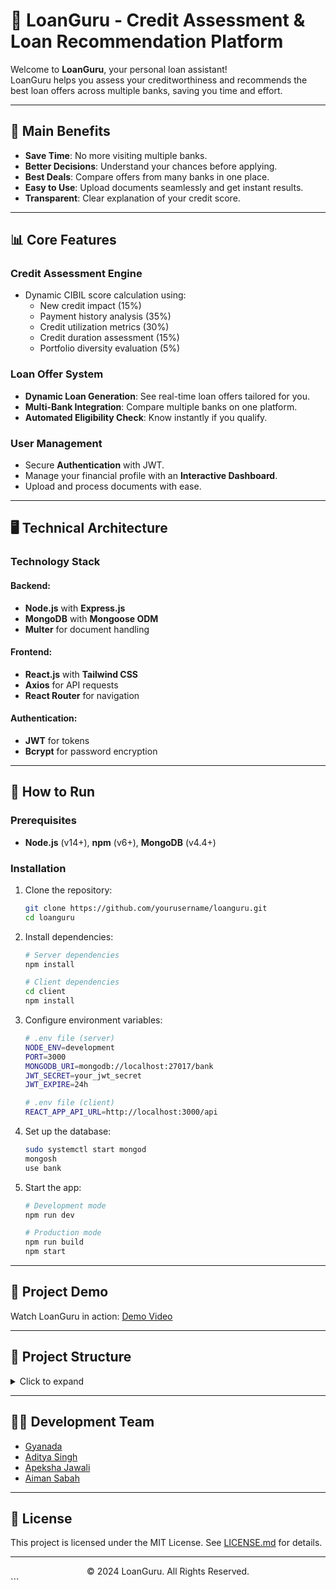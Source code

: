 
# 🏦 LoanGuru - Credit Assessment & Loan Recommendation Platform

Welcome to **LoanGuru**, your personal loan assistant!  
LoanGuru helps you assess your creditworthiness and recommends the best loan offers across multiple banks, saving you time and effort.

---

## 🎯 Main Benefits
- **Save Time**: No more visiting multiple banks.
- **Better Decisions**: Understand your chances before applying.
- **Best Deals**: Compare offers from many banks in one place.
- **Easy to Use**: Upload documents seamlessly and get instant results.
- **Transparent**: Clear explanation of your credit score.

---

## 📊 Core Features

### Credit Assessment Engine
- Dynamic CIBIL score calculation using:
  - New credit impact (15%)
  - Payment history analysis (35%)
  - Credit utilization metrics (30%)
  - Credit duration assessment (15%)
  - Portfolio diversity evaluation (5%)

### Loan Offer System
- **Dynamic Loan Generation**: See real-time loan offers tailored for you.
- **Multi-Bank Integration**: Compare multiple banks on one platform.
- **Automated Eligibility Check**: Know instantly if you qualify.

### User Management
- Secure **Authentication** with JWT.
- Manage your financial profile with an **Interactive Dashboard**.
- Upload and process documents with ease.

---

## 🖥️ Technical Architecture

### Technology Stack
#### Backend:
- **Node.js** with **Express.js**
- **MongoDB** with **Mongoose ODM**
- **Multer** for document handling

#### Frontend:
- **React.js** with **Tailwind CSS**
- **Axios** for API requests
- **React Router** for navigation

#### Authentication:
- **JWT** for tokens
- **Bcrypt** for password encryption

---

## 🚀 How to Run

### Prerequisites
- **Node.js** (v14+), **npm** (v6+), **MongoDB** (v4.4+)

### Installation
1. Clone the repository:
   ```bash
   git clone https://github.com/yourusername/loanguru.git
   cd loanguru
   ```

2. Install dependencies:
   ```bash
   # Server dependencies
   npm install

   # Client dependencies
   cd client
   npm install
   ```

3. Configure environment variables:
   ```bash
   # .env file (server)
   NODE_ENV=development
   PORT=3000
   MONGODB_URI=mongodb://localhost:27017/bank
   JWT_SECRET=your_jwt_secret
   JWT_EXPIRE=24h

   # .env file (client)
   REACT_APP_API_URL=http://localhost:3000/api
   ```

4. Set up the database:
   ```bash
   sudo systemctl start mongod
   mongosh
   use bank
   ```

5. Start the app:
   ```bash
   # Development mode
   npm run dev

   # Production mode
   npm run build
   npm start
   ```

---

## 🎥 Project Demo
Watch LoanGuru in action: [Demo Video](https://your-demo-link.com)


---

## 📁 Project Structure
<details>
<summary>Click to expand</summary>

```plaintext
loanguru/
├── client/
│   ├── public/
│   │   └── index.html
│   └── src/
│       ├── components/
│       ├── contexts/
│       ├── hooks/
│       ├── services/
│       ├── utils/
│       ├── App.js
│       └── index.js
├── server/
│   ├── config/
│   ├── controllers/
│   ├── middleware/
│   ├── models/
│   ├── routes/
│   ├── utils/
│   └── server.js
├── tests/
├── .gitignore
├── package.json
└── README.md
```
</details>

---

## 👨‍💻 Development Team
- [Gyanada](https://github.com/Gyan0706)  
- [Aditya Singh](https://github.com/AKdevi99)  
- [Apeksha Jawali](https://github.com/Apekshajawali)  
- [Aiman Sabah](https://github.com/Shaiman-N)

---

## 📜 License
This project is licensed under the MIT License. See [LICENSE.md](LICENSE.md) for details.

---

<div align="center">
  © 2024 LoanGuru. All Rights Reserved.
</div>
```


